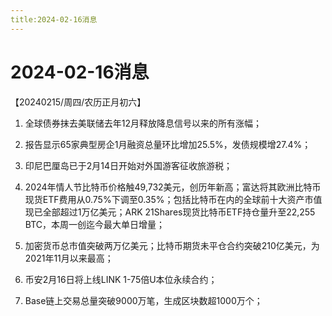 ```yaml
---
title:2024-02-16消息
---
```

# 2024-02-16消息
【20240215/周四/农历正月初六】

1. 全球债券抹去美联储去年12月释放降息信号以来的所有涨幅；

2. 报告显示65家典型房企1月融资总量环比增加25.5%，发债规模增27.4%；

3. 印尼巴厘岛已于2月14日开始对外国游客征收旅游税；

4. 2024年情人节比特币价格触49,732美元，创历年新高；富达将其欧洲比特币现货ETF费用从0.75%下调至0.35%；包括比特币在内的全球前十大资产市值现已全部超过1万亿美元；ARK 21Shares现货比特币ETF持仓量升至22,255 BTC，本周一创迄今最大单日增量；

5. 加密货币总市值突破两万亿美元；比特币期货未平仓合约突破210亿美元，为2021年11月以来最高；

6. 币安2月16日将上线LINK 1-75倍U本位永续合约；

7. Base链上交易总量突破9000万笔，生成区块数超1000万个；
